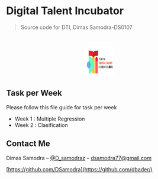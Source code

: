 # Digital Talent Incubator
> Source code for DTI, Dimas Samodra-DS0107

<br />
<p align="center">
  <a href="https://github.com/othneildrew/Best-README-Template">
    <img src="header.PNG" alt="Logo" width="80" height="80">
  </a>
</p>

## Task per Week

Please follow this file guide for task per week
- Week 1 : Multiple Regression
- Week 2 : Clasification

## Contact Me

Dimas Samodra – [@D_samodraz](https://twitter.com/dbader_org) – dsamodra77@gmail.com


[https://github.com/DSamodra](https://github.com/dbader/)


